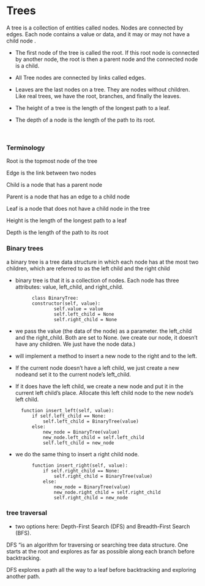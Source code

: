 # Trees

A tree is a collection of entities called nodes. Nodes are connected by edges. Each node contains a value or data, and it may or may not have a child node . 


* The first node of the tree is called the root. If this root node is connected by another node, the root is then a parent node and the connected node is a child.

* All Tree nodes are connected by links called edges.

* Leaves are the last nodes on a tree. They are nodes without children. Like real trees, we have the root, branches, and finally the leaves. 

* The height of a tree is the length of the longest path to a leaf.

* The depth of a node is the length of the path to its root.

<br>


### Terminology 

Root is the topmost node of the tree

Edge is the link between two nodes

Child is a node that has a parent node

Parent is a node that has an edge to a child node

Leaf is a node that does not have a child node in the tree

Height is the length of the longest path to a leaf

Depth is the length of the path to its root


### Binary trees

a binary tree is a tree data structure in which each node has at the most two children, which are referred to as the left child and the right child

* binary tree is that it is a collection of nodes. Each node has three attributes: value, left_child, and right_child.

            class BinaryTree:
            constructor(self, value):
                    self.value = value
                    self.left_child = None
                    self.right_child = None

 * we pass the value (the data of the node) as a parameter. the left_child and the right_child. Both are set to None. (we create our node, it doesn’t have any children. We just have the node data.)

 * will implement a method to insert a new node to the right and to the left.
 * If the current node doesn’t have a left child, we just create a new nodeand set it to the current node’s left_child.

* If it does have the left child, we create a new node and put it in the current left child’s place. Allocate this left child node to the new node’s left child.

        function insert_left(self, value):
            if self.left_child == None:
                self.left_child = BinaryTree(value)
            else:
                new_node = BinaryTree(value)
                new_node.left_child = self.left_child
                self.left_child = new_node


* we do the same thing to insert a right child node.     

            function insert_right(self, value):
                if self.right_child == None:
                    self.right_child = BinaryTree(value)
                else:
                    new_node = BinaryTree(value)
                    new_node.right_child = self.right_child
                    self.right_child = new_node


### tree traversal

* two options here: Depth-First Search (DFS) and Breadth-First Search (BFS).

DFS “is an algorithm for traversing or searching tree data structure. One starts at the root and explores as far as possible along each branch before backtracking.

DFS explores a path all the way to a leaf before backtracking and exploring another path.



